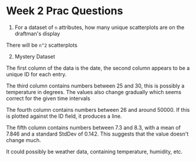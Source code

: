 # Week 2 Prac Questions

1) For a dataset of `n` attributes, how many unique scatterplots are on the draftman's display

There will be `n^2` scatterplots

2) Mystery Dataset

The first column of the data is the date, the second column appears to be a
unique ID for each entry.

The third column contains numbers between 25 and 30, this is possibly a
temperature in degrees. The values also change gradually which seems correct
for the given time intervals

The fourth column contains numbers between 26 and around 50000. If this is
plotted against the ID field, it produces a line.

The fifth column contains numbers between 7.3 and 8.3, with a mean of 7.846 and
a standard StdDev of 0.142. This suggests that the value doesn't change much.

It could possibly be weather data, containing temperature, humidity, etc.

